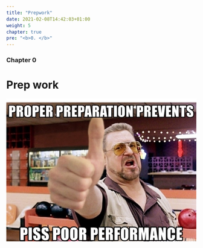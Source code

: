 ```yaml
---
title: "Prepwork"
date: 2021-02-08T14:42:03+01:00
weight: 5
chapter: true
pre: "<b>0. </b>"
---
```


### Chapter 0

# Prep work

![The 6 Ps.](sixps.jpeg)